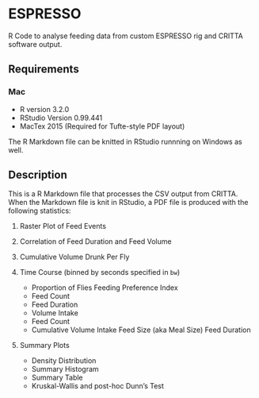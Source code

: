 # ESPRESSO
R Code to analyse feeding data from custom ESPRESSO rig and CRITTA software output.

## Requirements 
### Mac
* R version 3.2.0 
* RStudio Version 0.99.441
* MacTex 2015 (Required for Tufte-style PDF layout)

The R Markdown file can be knitted in RStudio runnning on Windows as well.

## Description
This is a R Markdown file that processes the CSV output from CRITTA. When the Markdown file is knit in RStudio, a PDF file is produced with the following statistics:

1. Raster Plot of Feed Events
2. Correlation of Feed Duration and Feed Volume
3. Cumulative Volume Drunk Per Fly
4. Time Course (binned by seconds specified in `bw`)

    * Proportion of Flies Feeding Preference Index
    * Feed Count
    * Feed Duration
    * Volume Intake
    * Feed Count
    * Cumulative Volume Intake Feed Size (aka Meal Size) Feed Duration

5. Summary Plots

    * Density Distribution
    * Summary Histogram
    * Summary Table
    * Kruskal-Wallis and post-hoc Dunn’s Test
